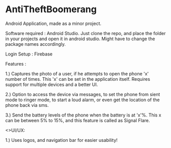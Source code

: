 # AntiTheftBoomerang

Android Application, made as a minor project.

Software required : Android Studio.
Just clone the repo, and place the folder in your projects and open it in android studio. Might have to change the package names accordingly.


Login Setup : Firebase

Features : 

1.) Captures the photo of a user, if he attempts to open the phone  'x' number of times. This 'x' can be set in the application itself. Requires support for multiple devices and a better UI.

2.) Option to access the device via messages, to set the phone from sient mode to ringer mode, to start a loud alarm, or even get the location of the phone back via sms.

3.) Send the battery levels of the phone when the battery is at 'x'%. This x can be between 5% to 15%, and this feature is called as Signal Flare. 


<>UI/UX:

1.) Uses logos, and navigation bar for easier usability!
